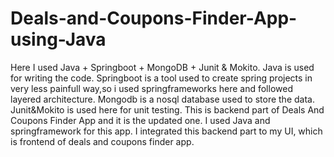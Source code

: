 # Deals-and-Coupons-Finder-App-using-Java
Here I used Java + Springboot + MongoDB + Junit & Mokito.
Java is used for writing the code.
Springboot is a tool used to create spring projects in very less painfull way,so i used springframeworks here and followed layered architecture.
Mongodb is a nosql database used to store the data.
Junit&Mokito is used here for unit testing. 
This is backend part of Deals And Coupons Finder App and it is the updated one. I used Java and springframework for this app. I integrated this backend part to my UI, which is frontend of deals and coupons finder app.
